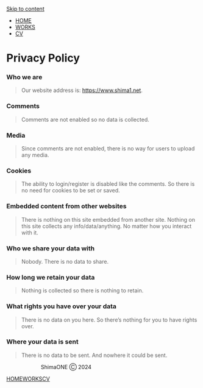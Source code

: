 [Skip to content](#primary)

* [HOME](http://shima1.net/)
* [WORKS](https://www.shima1.net/portfolio/)
* [CV](https://www.shima1.net/cv/)

Privacy Policy
==============

### Who we are

> Our website address is: https://www.shima1.net.

### Comments

> Comments are not enabled so no data is collected.

### Media

> Since comments are not enabled, there is no way for users to upload any media.

### Cookies

> The ability to login/register is disabled like the comments. So there is no need for cookies to be set or saved.

### Embedded content from other websites

> There is nothing on this site embedded from another site. Nothing on this site collects any info/data/anything. No matter how you interact with it.

### Who we share your data with

> Nobody. There is no data to share.

### How long we retain your data

> Nothing is collected so there is nothing to retain.

### What rights you have over your data

> There is no data on you here. So there’s nothing for you to have rights over.

### Where your data is sent

> There is no data to be sent. And nowhere it could be sent.

[](http://instagram.com/theshimaone)[](mailto:steve@shima1.net)

                       ShimaONE Ⓒ 2024

[HOME](http://shima1.net/)[WORKS](https://www.shima1.net/portfolio/)[CV](https://www.shima1.net/cv/)